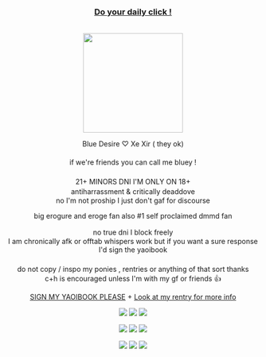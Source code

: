 
 <h3 align="center"
   
**[Do your daily click ! ](https://arab.org/click-to-help/palestine/)** 

  <img src="https://komarev.com/ghpvc/?username=goreporn&style=flat-square&color=blue" alt=""/>
		
  </h3>
    
<p align="center">
  <img src="https://i.postimg.cc/NfVPbkzJ/art-by-asarigg.gif" width="200"/ >
 </p>
 

 
<div align="center">
  
  Blue Desire ♡ Xe Xir ( they ok) 　　　　　　　　　　　　　　　　　　　　　　　　　　　　　　　　　　　　　　　　　　　　　　　　　　　　　　　　　　　　　　　　　　　　　　　　　　　　　　　　　　　　　　　　　　　　　　　　　　　　　　　　　　　　　　　　　　　　　　　　　　　　　　　　　　　　　　　　　　　　　　　　　　　　　　　　　　　　　　　　　　　　　　　　　　 
if we're friends you can call me bluey !  　　　　　　　　　　　　　　　　　　　　　　　　　　　　　　　　　　　　　　　　　　　　　　　　　　　　　　　　　　　　　　　　　　　　　　　　　　　　　　　　　　　　　　　　　　　　　　　　　　　　　　　　　　　　　　　　　　　　　　　　　　　　　　　　　　　　　　　　　　　　　　　　　　　　　　　　　　　　　　　　　　　　　　
21+ MINORS DNI I'M ONLY ON 18+　　　　　　　　　　　　　　　　　　　　　　　　　　　　　　　　　　　　　　　　　　　　　　　　　　　　　　　　　　　　　　　　　　　　　　　　　　　　　　　　　　　　　　　　　　　　　　　　　　　　　　　　　　　　　　　　　　　　　　　　　　　　　　　　　　　　　　　　　　　　　　　　　　　　　　　　　　　　　　　　　　　　　　　　　　　　　　　　
antiharrassment & critically deaddove　　　　　　　　　　　　　　　　　　　　　　　　　　　　　　　　　　　　　　　　　　　　　　　　　　　　　　　　　　　　　　　　　　　　　　　　　　　　　　　　　　　　　　　　　　　　　　　　　　　　　　　　　　　　　　　　　　　　　　　　　　　　　　　　　　　　　　　　　　　　　　　　　　　　　　　　　　　　　　　　　　　　　　　　　　　　　　　　
no I'm not proship I just don't gaf for discourse

big erogure and eroge fan also #1 self proclaimed dmmd fan

no true dni I block freely　　 　　　　　　　　　　　　　　　　　　　　　　　　　　　　　　　　　　　　　　　　　　　　　　　　　　　　　　　　　　　　　　　　　　　　　　　　　　　　　　　　　　　　　　　　　　　　　　　　　　　　　　　　　　　　　　　　　　　　　　　　　　　　　　　　　　　　　　　　　　　　　　　　　　　　　　　　　　　　　　　　　　　　　　　　　　　　　　　　
I am chronically afk or offtab 
whispers work but if you want a sure response I'd sign the yaoibook 　　　　　　　　　　　　　　　　　　　　　　　　　　　　　　　　　　　　　　　　　　　　　　　　　　　　　　　　　　　　　　　　　　　　　　　　　　　　　　　　　　　　　　　　　　　　　　　　　　　　　　　　　　　　　　　　　　　　　　　　　　　　　　　　　　　　　　　　　　　　　　　　　　　　　　　　　　　　　　
do not copy / inspo my ponies , rentries or anything of that sort thanks　　　　　　　　　　　　　　　　　　　　　　　　　　　　　　　　　　　　　　　　　　　　　　　　　　　　　　　　　　　　　　　　　　　　　　　　　　　　　　　　　　　　　　　　　　　　　　　　　　　　　　　　　　　　　　　　　　　　　　　　　　　　　　　　　　　　　　　　　　　　　　　　　　　　　　
c+h is encouraged unless I'm with my gf or friends 👍

[SIGN MY YAOIBOOK PLEASE](https://slyblue.atabook.org/) + [Look at my rentry for more info](https://rentry.co/slyblue)

	 
![](https://i.postimg.cc/25C7r09S/image.jpg) ![](https://i.postimg.cc/3xYtxrdh/image5.jpg) ![](https://i.postimg.cc/ZKrfmvYj/image6.jpg)

![](https://i.postimg.cc/9F3xsY2r/image7.jpg) ![](https://i.postimg.cc/Kc3q9sd6/image8.jpg) ![](https://i.postimg.cc/fyd8JJcz/image9.jpg)

![](https://i.postimg.cc/vZT6zCK9/image11.jpg) ![]([https://i.postimg.cc/vZT6zCK9/image11.jpg) ![](https://i.postimg.cc/c4XnfdF0/image10.jpg)
</div>
